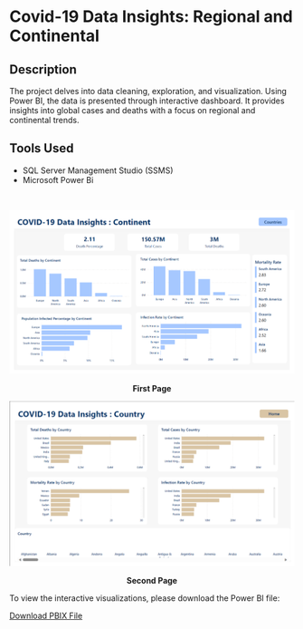 # Covid-19 Data Insights: Regional and Continental

## Description

The project delves into data cleaning, exploration, and visualization. Using Power BI, the data is presented through interactive dashboard. It provides insights into global cases and deaths with a focus on regional and continental trends.

## Tools Used

- SQL Server Management Studio (SSMS)
- Microsoft Power Bi

&nbsp;
  
<p align="center">
  <img src="https://github.com/haikalfitri/COVID-19-Data-Insights-Cases-Deaths-and-Vaccinations/blob/main/assets/power%20bi%20c19%20homepage.png" alt="First Page" width="600" />
</p>

<p align="center"><strong>First Page</strong></p>

<p align="center">
  <img src="https://github.com/haikalfitri/COVID-19-Data-Insights-Cases-Deaths-and-Vaccinations/blob/main/assets/pbi%20c19%202nd%20page.png" alt="Second Page" width="600" />
</p>

<p align="center"><strong>Second Page</strong></p>


To view the interactive visualizations, please download the Power BI file:

[Download PBIX File](https://github.com/haikalfitri/COVID-19-Data-Insights-Cases-Deaths-and-Vaccinations/blob/main/Covid-19%20Insights.pbix)


